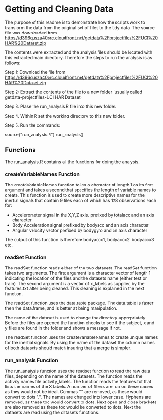

# Getting and Cleaning Data

The purpose of this readme is to demonstrate how the scripts work to transform the data from the 
original set of files to the tidy data. The source file was downloaded from 
https://d396qusza40orc.cloudfront.net/getdata%2Fprojectfiles%2FUCI%20HAR%20Dataset.zip 

The contents were extracted and the analysis files should be located with this extracted 
main directory. Therefore the steps to run the analysis is as follows:

Step 1: Download the file from https://d396qusza40orc.cloudfront.net/getdata%2Fprojectfiles%2FUCI%20HAR%20Dataset.zip 

Step 2: Extract the contents of the file to a new folder (usually called getdata-projectfiles-UCI HAR Dataset)

Step 3. Plase the run_analysis.R file into this new folder. 

Step 4. Within R set the working directory to this new folder.

Step 5. Run the commands:

source("run_analysis.R")
run_analysis()

## Functions

The run_analysis.R contains all the functions for doing the analysis.

### createVariableNames Function

The createVariableNames function takes a character of length 1 as its first argument and takes
a second that specifies the length of variable names to create. This function is used to create
more descriptive names for the inertial signals that contain 9 files each of which has 128 
observations each for:
* Accelerometer signal in the X,Y,Z axis. prefixed by totalacc and an axis character
* Body Acceleration signal prefixed by bodyacc and an axis character
* Angular velocity vector prefixed by bodygyro and an axis character

The output of this function is therefore bodyaccx1, bodyaccx2, bodyaccx3 etc.

### readSet Function

The readSet function reads either of the two datasets. The readSet function takes two arguments. 
The first argument is a character vector of length 1 indicating the location of the files and 
the datasets name (either test or train).  The second argument is a vector of x_labels as
supplied by the features.txt after being cleaned. This cleaning is explained in the next function.

The readSet function uses the data.table package. The data.table is faster then the data.frame,
and is better at being manipulation.

The name of the dataset is used to change the directory appropriately. Before the files are opened 
the function checks to see if the subject, x and y  files are found in the folder and shows a
message if not. 

The readSet function uses the createVariableNames to create unique names for the inertial signals. 
By using the name of the dataset the column names of both datasets should match insuring that a 
merge is simpler.  

### run_analysis Function

The run_analysis function uses the readset function to read the raw data files, depending on the name 
of the datasets. The function reads the activity names file activity_labels. The function reads
the features.txt that lists the names of the X labels. A number of filters are run on these names
as they would not be ideal. Commas "," are removed, as these would convert to dots ".". The names 
are changed into lower case. Hyphens are removed, as these too would convert to dots. Next open 
and close brackets are also removed as these too would be converted to dots. Next the datasets
are read using the datasets functions.